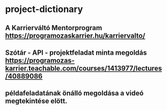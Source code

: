 # project-dictionary
## A Karrierváltó Mentorprogram <https://programozaskarrier.hu/karriervalto/> 
## Szótár - API - projektfeladat minta megoldás <https://programozas-karrier.teachable.com/courses/1413977/lectures/40889086> 
## példafeladatának önálló megoldása a videó megtekintése elött.

